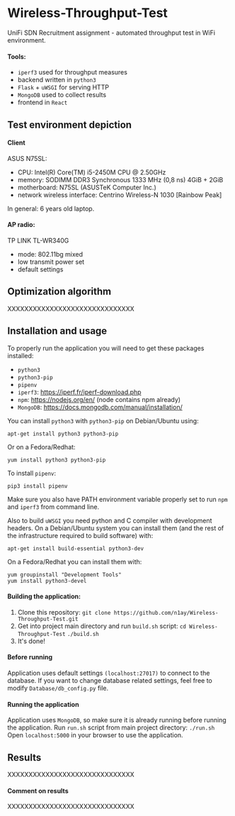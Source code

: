 
# Wireless-Throughput-Test
 UniFi SDN Recruitment assignment - automated throughput test in WiFi environment.
 #### Tools:
   * `iperf3` used for throughput measures
   * backend written in `python3`
   * `Flask` + `uWSGI` for serving HTTP
   * `MongoDB` used to collect results
   * frontend in `React`
## Test environment depiction
#### Client
ASUS N75SL:
  * CPU: Intel(R) Core(TM) i5-2450M CPU @ 2.50GHz
  * memory: SODIMM DDR3 Synchronous 1333 MHz (0,8 ns) 4GiB + 2GiB
  * motherboard: N75SL (ASUSTeK Computer Inc.)
  * network wireless interface: Centrino Wireless-N 1030 \[Rainbow Peak\]

In general: 6 years old laptop.

#### AP radio:
TP LINK TL-WR340G
  * mode: 802.11bg mixed
  * low transmit power set
  * default settings

## Optimization algorithm
XXXXXXXXXXXXXXXXXXXXXXXXXXXXXX

## Installation and usage
To properly run the application you will need to get these packages installed:
  * `python3`
  * `python3-pip`
  * `pipenv`
  * `iperf3`: https://iperf.fr/iperf-download.php
  * `npm`: https://nodejs.org/en/ (node contains npm already)
  * `MongoDB`: https://docs.mongodb.com/manual/installation/

You can install `python3` with `python3-pip` on Debian/Ubuntu using:
```
apt-get install python3 python3-pip
```
Or on a Fedora/Redhat:
```
yum install python3 python3-pip
```
To install `pipenv`:
```
pip3 install pipenv
```
Make sure you also have PATH environment variable  properly set to run `npm` and `iperf3` from command line.

Also to build `uWSGI` you need python and C compiler with development headers. On a Debian/Ubuntu system you can install them (and the rest of the infrastructure required to build software) with:
```
apt-get install build-essential python3-dev
```

On a Fedora/Redhat you can install them with:
```
yum groupinstall "Development Tools"
yum install python3-devel
```

  
#### Building the application:
  1. Clone this repository: 
    `git clone https://github.com/n1ay/Wireless-Throughput-Test.git`
  2. Get into project main directory and run `build.sh` script:
    `cd Wireless-Throughput-Test`
    `./build.sh`
  3. It's done!

#### Before running
Application uses default settings `(localhost:27017)` to connect to the database. If you want to change database related settings, feel free to modify `Database/db_config.py` file.

#### Running the application
Application uses `MongoDB`, so make sure it is already running before running the application.
Run `run.sh` script from main project directory: `./run.sh`
Open `localhost:5000` in your browser to use the application.

## Results
XXXXXXXXXXXXXXXXXXXXXXXXXXXXXX
#### Comment on results
XXXXXXXXXXXXXXXXXXXXXXXXXXXXXX
